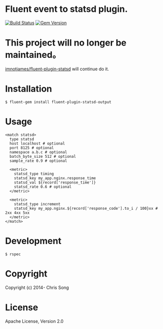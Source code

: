 # Fluent event to statsd plugin.

[![Build Status](https://travis-ci.org/lingochamp/fluent-plugin-statsd.svg?branch=master)](https://travis-ci.org/lingochamp/fluent-plugin-statsd)
[![Gem Version](https://badge.fury.io/rb/fluent-plugin-statsd-output.svg)](https://badge.fury.io/rb/fluent-plugin-statsd-output)

# This project will no longer be maintained。

[imnotjames/fluent-plugin-statsd](https://github.com/imnotjames/fluent-plugin-statsd) will continue do it.

# Installation

```
$ fluent-gem install fluent-plugin-statsd-output
```

# Usage

```
<match statsd>
  type statsd
  host localhost # optional
  port 8125 # optional
  namespace a.b.c # optional
  batch_byte_size 512 # optional
  sample_rate 0.9 # optional

  <metric>
    statsd_type timing
    statsd_key my_app.nginx.response_time
    statsd_val ${record['response_time']}
    statsd_rate 0.6 # optional
  </metric>

  <metric>
    statsd_type increment
    statsd_key my_app.nginx.${record['response_code'].to_i / 100}xx # 2xx 4xx 5xx
  </metric>
</match>
```

# Development

```
$ rspec
```

# Copyright

Copyright (c) 2014- Chris Song

# License

Apache License, Version 2.0
